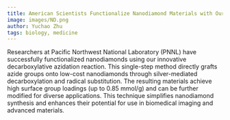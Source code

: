 ```yaml
---
title: American Scientists Functionalize Nanodiamond Materials with Our Decarboxylative Azidation Reaction
image: images/ND.png
author: Yuchao Zhu
tags: biology, medicine
---
```


Researchers at Pacific Northwest National Laboratory (PNNL) have successfully functionalized nanodiamonds using our innovative decarboxylative azidation reaction. This single-step method directly grafts azide groups onto low-cost nanodiamonds through silver-mediated decarboxylation and radical substitution. The resulting materials achieve high surface group loadings (up to 0.85 mmol/g) and can be further modified for diverse applications. This technique simplifies nanodiamond synthesis and enhances their potential for use in biomedical imaging and advanced materials.
